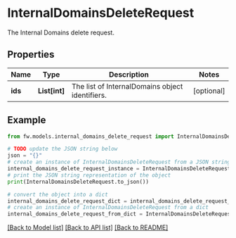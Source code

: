 # InternalDomainsDeleteRequest

The Internal Domains delete request.

## Properties

Name | Type | Description | Notes
------------ | ------------- | ------------- | -------------
**ids** | **List[int]** | The list of InternalDomains object identifiers. | [optional] 

## Example

```python
from fw.models.internal_domains_delete_request import InternalDomainsDeleteRequest

# TODO update the JSON string below
json = "{}"
# create an instance of InternalDomainsDeleteRequest from a JSON string
internal_domains_delete_request_instance = InternalDomainsDeleteRequest.from_json(json)
# print the JSON string representation of the object
print(InternalDomainsDeleteRequest.to_json())

# convert the object into a dict
internal_domains_delete_request_dict = internal_domains_delete_request_instance.to_dict()
# create an instance of InternalDomainsDeleteRequest from a dict
internal_domains_delete_request_from_dict = InternalDomainsDeleteRequest.from_dict(internal_domains_delete_request_dict)
```
[[Back to Model list]](../README.md#documentation-for-models) [[Back to API list]](../README.md#documentation-for-api-endpoints) [[Back to README]](../README.md)


